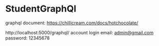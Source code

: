 # StudentGraphQl

graphql document: https://chillicream.com/docs/hotchocolate/

http://localhost:5000/graphql/
account login
email: admin@gmail.com
password: 12345678
